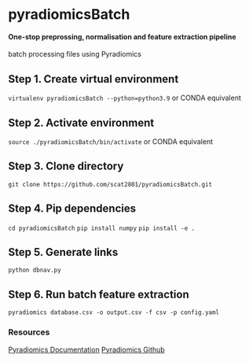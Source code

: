 # pyradiomicsBatch

#### One-stop preprossing, normalisation and feature extraction pipeline
batch processing files using Pyradiomics 

## Step 1. Create virtual environment
`virtualenv pyradiomicsBatch --python=python3.9` 
or CONDA equivalent

## Step 2. Activate environment
`source ./pyradiomicsBatch/bin/activate` 
or CONDA equivalent

## Step 3. Clone directory
`git clone https://github.com/scat2801/pyradiomicsBatch.git`

## Step 4. Pip dependencies
`cd pyradiomicsBatch`
`pip install numpy`
`pip install -e .`

## Step 5. Generate links
`python dbnav.py`

## Step 6. Run batch feature extraction
`pyradiomics database.csv -o output.csv -f csv -p config.yaml`


### Resources
[Pyradiomics Documentation](https://pyradiomics.readthedocs.io/en/latest/)
[Pyradiomics Github](https://github.com/AIM-Harvard/pyradiomics)

